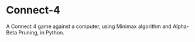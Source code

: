 # Connect-4
A Connect 4 game against a computer, using Minimax algorithm and Alpha-Beta Pruning, in Python.
